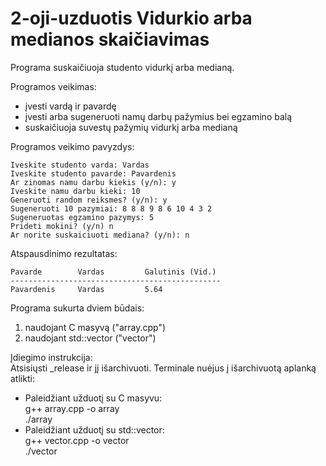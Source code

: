 # 2-oji-uzduotis Vidurkio arba medianos skaičiavimas

Programa suskaičiuoja studento vidurkį arba medianą.

Programos veikimas:
- įvesti vardą ir pavardę
- įvesti arba sugeneruoti namų darbų pažymius bei egzamino balą
- suskaičiuoja suvestų pažymių vidurkį arba medianą

Programos veikimo pavyzdys:
```
Iveskite studento varda: Vardas
Iveskite studento pavarde: Pavardenis
Ar zinomas namu darbu kiekis (y/n): y
Iveskite namu darbu kieki: 10
Generuoti random reiksmes? (y/n): y
Sugeneruoti 10 pazymiai: 8 8 8 9 8 6 10 4 3 2
Sugeneruotas egzamino pazymys: 5
Prideti mokini? (y/n) n
Ar norite suskaiciuoti mediana? (y/n): n
```
Atspausdinimo rezultatas:
```
Pavarde        Vardas         Galutinis (Vid.)
-----------------------------------------------
Pavardenis     Vardas         5.64
```

Programa sukurta dviem būdais:
1) naudojant C masyvą ("array.cpp")
2) naudojant std::vector ("vector")

Įdiegimo instrukcija:  
Atsisiųsti _release ir jį išarchivuoti. Terminale nuėjus į išarchivuotą aplanką atlikti:
- Paleidžiant užduotį su C masyvu:\
g++ array.cpp -o array\
./array
- Paleidžiant užduotį su std::vector:\
g++ vector.cpp -o vector\
./vector
